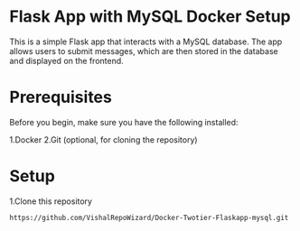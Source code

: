 # Flask App with MySQL Docker Setup
This is a simple Flask app that interacts with a MySQL database. The app allows users to submit messages, which are then stored in the database and displayed on the frontend.

# Prerequisites
Before you begin, make sure you have the following installed:

1.Docker
2.Git (optional, for cloning the repository)

# Setup
1.Clone this repository 
```bash
https://github.com/VishalRepoWizard/Docker-Twotier-Flaskapp-mysql.git
```
